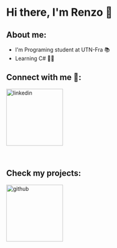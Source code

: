 # Hi there, I'm Renzo 👋 

## About me:

-  I'm Programing student at UTN-Fra 📚
-  Learning C# 👩‍💻


## Connect with me 📲: 

<a href="https://linkedin.com/in/renzo-orpelli">
    <img align="center" alt="linkedin" src="https://img.shields.io/badge/LinkedIn-0077B5?style=for-the-badge&logo=linkedin&logoColor=white" width=150>
</a>


&nbsp;&nbsp;


## Check my projects:

<a href="https://github.com/renzoorpelli?tab=repositories">
    <img align="center" alt="github" src="https://img.shields.io/badge/GitHub-100000?style=for-the-badge&logo=github&logoColor=white" width=150">
</a>

&nbsp;&nbsp;

